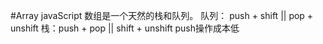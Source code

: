 <!--
 * @Author: wyb
 * @Description:
 * @FilePath: /Frontend-09-Template/Week_02/Note.md
-->
#Array
javaScript 数组是一个天然的栈和队列。
队列： push + shift || pop + unshift
栈：push + pop || shift + unshift
push操作成本低
